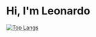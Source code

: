 # Hi, I'm Leonardo
[![Top Langs](https://github-readme-stats.vercel.app/api/top-langs/?username=leonascim21)](https://github.com/leonascim21)

